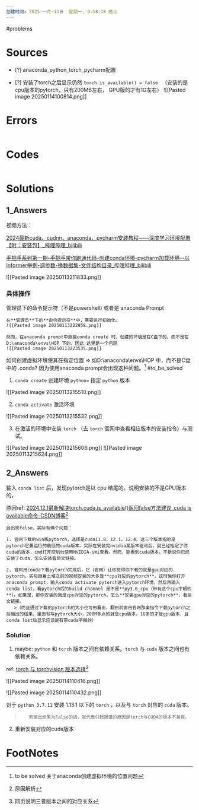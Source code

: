 ```yaml
---
创建时间: 2025-一月-13日  星期一, 9:18:18 晚上
---
```

#problems 


# Sources

- [?] anaconda_python_torch_pycharm配置

- [?] 安装了torch之后显示仍然 `torch.is_available() = false ` （安装的是cpu版本的pytorch，只有200MB左右， GPU版的才有1G左右）
![[Pasted image 20250114100814.png]]

# Errors
```bash

```

# Codes

```python

```

# Solutions

## 1_Answers

视频方法：

[2024最新cuda、cudnn、anaconda、pycharm安装教程——深度学习环境配置【附：安装包】\_哔哩哔哩\_bilibili](https://www.bilibili.com/video/BV1WYvKeMELZ/?spm_id_from=333.788.videopod.sections&vd_source=6c33cf6826337aad387874b66413aa72)


[手把手系列第一期-手把手带你跑通代码-创建conda环境-pycharm加载环境--以Informer举例-调参数-换数据集-文件结构目录\_哔哩哔哩\_bilibili](https://www.bilibili.com/video/BV1hZquY1E2p/?spm_id_from=333.337.search-card.all.click&vd_source=6c33cf6826337aad387874b66413aa72)


![[Pasted image 20250113211833.png]]

### 具体操作

管理员下的命令提示符（不是powershell) 或者是 anaconda Prompt
````ad-caution
在**管理员**下的**命令提示符**中，需要进行初始化。
![[Pasted image 20250113222958.png]]

然而，在anaconda prompt中直接conda create 时，创建的环境是在C盘下的。而不是在 D:\anaconda\envs\HOP 下的，因此 这里是一个问题
![[Pasted image 20250113223535.png]]
````

如何创建虚拟环境使其在指定位置 $\Longrightarrow$ 如D:\anaconda\envs\HOP 中，而不是C盘中的 .conda? 因为使用anaconda prompt会出现这种问题。[^1]
#to_be_solved

1. `conda create` 创建环境 `python=` 指定 `python` 版本
   
![[Pasted image 20250113215510.png]]

2. `conda activate` 激活环境
   
![[Pasted image 20250113215532.png]]

3. 在激活的环境中安装 `torch` （去 `torch` 官网中查看相应版本的安装指令）与测试。

![[Pasted image 20250113215606.png]]
![[Pasted image 20250113215624.png]]



## 2_Answers

输入 `conda list` 后，发现pytorch是以 cpu 结尾的。说明安装的不是GPU版本的。

原因ref: [2024.12.1最新解决torch.cuda.is\_available()返回false方法建议\_cuda is available命令-CSDN博客](https://blog.csdn.net/weixin_55010329/article/details/144176801?spm=1001.2014.3001.5506)[^2]
```ad-seealso
会出现false，实际有俩个问题：

1. 官网下载的win版pytorch，选择是cuda11.8，12.1，12.4，这三个版本指的是pytorch它要运行的最低的cuda版本。实际在安装完nvidia某版本驱动后，就已经指定了你cuda的版本，cmd打开控制台使用NVIDIA-smi查看。然而，能看到cuda版本，不是说你已经安装了cuda，怎么安装看后文链接。

2. 官网用conda下载pytorch完成后，它（官网）让你觉得你下载的就是gpu对应的pytorch，实际跟着土堆之前的视频安装的大多是**cpu对应的pytorch**。这时候你打开anaconda prompt，输入conda activate pytorch进入pytorch环境，然后再输入conda list，看pytorch后的build channel 是不是**py3.6_cpu（带有这个cpu字眼的**）。如果是，那你安装的就是cpu对应的pytorch。怎么**安装gpu对应的pytorch**，看后文链接。
   >（而且通过下载的pytorch的大小也可用看出，翻到前面用官网那条指令下载pytorch之后输出的结果，里面有写pytorch大小，200M多点的就是cpu版本，1G多的才是gpu版本，且conda list后显示应该是有带cuda字眼的）
```

### Solution
1. maybe: `python` 和 `torch` 版本之间有依赖关系。`torch` 与 `cuda` 版本之间也有依赖关系。

ref: [torch 与 torchvision 版本选择](https://www.aleshu.com/richcontent-detail/?postAlias=6e3b4f25bd5eaf89026876ddc01a1875&groupAlias=cd4504785c88097900ce5d45aa5d1369)[^3]

![[Pasted image 20250114110416.png]]


![[Pasted image 20250114110432.png]]

对于 `python 3.7.11` 安装 1.13.1 以下的 `torch` ，以及与 `torch` 对应的 `cuda` 版本。

>        若输出结果为False的话，就代表引起报错的原因是torch与CUDA的版本不兼容。



2. 重新安装对应的cuda版本



# FootNotes

[^1]: to be solved 关于anaconda创建虚拟环境的位置问题
[^2]: 原因解析
[^3]: 网页说明三者版本之间的对应关系